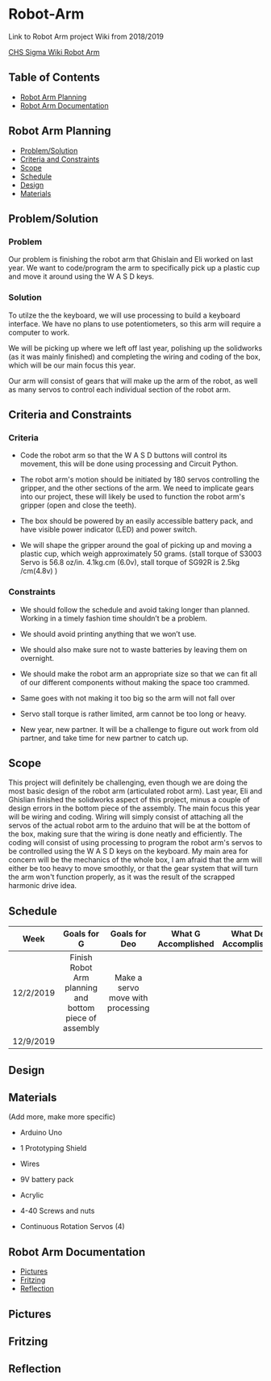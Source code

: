 # Robot-Arm

Link to Robot Arm project Wiki from 2018/2019

[CHS Sigma Wiki Robot Arm](http://wiki.chssigma.com/index.php?title=Robot_Arm_Ghislain_and_Eli)

## Table of Contents
* [Robot Arm Planning](#Robot-Arm-Planning)
* [Robot Arm Documentation](##Robot-Arm-Documentation)

## Robot Arm Planning
* [Problem/Solution](#Problem/Solution)
* [Criteria and Constraints](#Criteria-and-Constraints)
* [Scope](#Scope)
* [Schedule](#Schedule)
* [Design](#Materials)
* [Materials](#Materials)

## Problem/Solution

### Problem

Our problem is finishing the robot arm that Ghislain and Eli worked on last year.
We want to code/program the arm to specifically pick up a plastic cup and move it around using the W A S D keys.

### Solution

To utilze the the keyboard, we will use processing to build a keyboard interface.
We have no plans to use potentiometers, so this arm will require a computer to work. 

We will be picking up where we left off last year, polishing up the solidworks (as it was mainly finished) and completing the wiring and coding of the box, which will be our main focus this year.

Our arm will consist of gears that will make up the arm of the robot, as well as many servos to control each individual section of the robot arm.


## Criteria and Constraints

### Criteria

* Code the robot arm so that the W A S D buttons will control its movement, this will be done using processing and Circuit Python.

* The robot arm's motion should be initiated by 180 servos controlling the gripper, and the other sections of the arm. We need to implicate gears into our project, these will likely be used to function the robot arm's gripper (open and close the teeth).

* The box should be powered by an easily accessible battery pack, and have visible power indicator (LED) and power switch.

* We will shape the gripper around the goal of picking up and moving a plastic cup, which weigh approximately 50 grams.  (stall torque of S3003 Servo is 56.8 oz/in. 4.1kg.cm (6.0v), stall torque of SG92R is  2.5kg /cm(4.8v) )


### Constraints

* We should follow the schedule and avoid taking longer than planned. Working in a timely fashion time shouldn’t be a problem.

* We should avoid printing anything that we won’t use.

* We should also make sure not to waste batteries by leaving them on overnight.

* We should make the robot arm an appropriate size so that we can fit all of our different components without making the space too crammed.

* Same goes with not making it too big so the arm will not fall over

* Servo stall torque is rather limited, arm cannot be too long or heavy.

* New year, new partner. It will be a challenge to figure out work from old partner, and take time for new partner to catch up.




## Scope

This project will definitely be challenging, even though we are doing the most basic design of the robot arm (articulated robot arm). Last year, Eli and Ghislian finished the solidworks aspect of this project, minus a couple of design errors in the bottom piece of the assembly. The main focus this year will be wiring and coding. Wiring will simply consist of attaching all the servos of the actual robot arm to the arduino that will be at the bottom of the box, making sure that the wiring is done neatly and efficiently. The coding will consist of using processing to program the robot arm's servos to be controlled using the W A S D keys on the keyboard. My main area for concern will be the mechanics of the whole box, I am afraid that the arm will either be too heavy to move smoothly, or that the gear system that will turn the arm won't function properly, as it was the result of the scrapped harmonic drive idea. 

## Schedule

| Week | Goals for G   | Goals for Deo | What G Accomplished  | What Deo Accomplished |
|:-----:|:-------------:|:-------------:|:--------------------:|:---------------------:|
|12/2/2019|Finish Robot Arm planning and bottom piece of assembly|Make a servo move with processing|||
|12/9/2019|

## Design 



## Materials 

(Add more, make more specific)

* Arduino Uno

* 1 Prototyping Shield

* Wires

* 9V battery pack

* Acrylic

* 4-40 Screws and nuts

* Continuous Rotation Servos (4)


## Robot Arm Documentation
* [Pictures](#Pictures)
* [Fritzing](#Fritzing)
* [Reflection](#Reflection)

## Pictures

## Fritzing

## Reflection 
